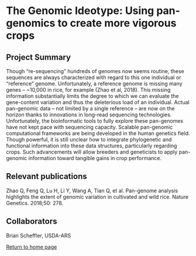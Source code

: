 # The Genomic Ideotype: Using pan-genomics to create more vigorous crops

## Project Summary

Though “re-sequencing” hundreds of genomes now seems routine, these sequences are always characterized with regard to this one individual or “reference” genome.  Unfortunately, a reference genome is missing many genes – ~10,000 in rice, for example (Zhao et al, 2018).  This missing information substantially limits the degree to which we can evaluate the gene-content variation and thus the deleterious load of an individual.  Actual pan-genomic data – not limited by a single reference – are now on the horizon thanks to innovations in long-read sequencing technologies.  Unfortunately, the bioinformatic tools to fully explore these pan-genomes have not kept pace with sequencing capacity.  Scalable pan-genomic computational frameworks are being developed in the human genetics field.  Though powerful, it is still unclear how to integrate phylogenetic and functional information into these data structures, particularly regarding crops.  Such advancements will allow breeders and geneticists to apply pan-genomic information toward tangible gains in crop performance.
	
## Relevant publications

Zhao Q, Feng Q, Lu H, Li Y, Wang A, Tian Q, et al. Pan-genome analysis highlights the extent of genomic variation in cultivated and wild rice. Nature Genetics. 2018;50: 278.


## Collaborators

Brian Scheffler, USDA-ARS

[Return to home page](https://genemachine.net)
